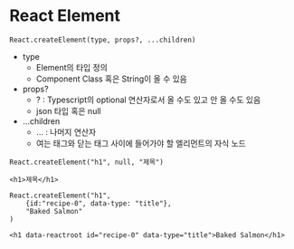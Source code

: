 # React Element

`React.createElement(type, props?, ...children)`

- type
    - Element의 타입 정의
    - Component Class 혹은 String이 올 수 있음
- props?
    - ? : Typescript의 optional 연산자로서 올 수도 있고 안 올 수도 있음
    - json 타입 혹은 null
- ...children
    - ... : 나머지 연산자
    - 여는 태그와 닫는 태그 사이에 들어가야 할 엘리먼트의 자식 노드

```
React.createElement("h1", null, "제목")

<h1>제목</h1>
```

```
React.createElement("h1", 
    {id:"recipe-0", data-type: "title"},
    "Baked Salmon"
)

<h1 data-reactroot id="recipe-0" data-type="title">Baked Salmon</h1>
```